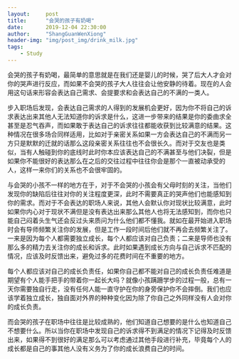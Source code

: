 ```yaml
---
layout:     post
title:      "会哭的孩子有奶喝"
date:       2019-12-04 22:30:00
author:     "ShangGuanWenXiong"
header-img: "img/post_img/drink_milk.jpg"
tags:
    - Study
---
```


会哭的孩子有奶喝，最简单的意思就是在我们还是婴儿的时候，哭了后大人才会对你的哭声进行反应，而如果不会哭的孩子大人往往会让他安静的待着。现在的人会用这句话来形容会表达自己需求、会提要求和会表达自己的不满的一类人。

步入职场后发现，会表达自己需求的人得到的发展机会更好，因为你不将自己的诉求表达出来其他人无法知道你的诉求是什么，这进一步带来的结果是你的委曲求全甚至是忍气吞声，而如果敢于表达自己的诉求往往都能收获到比较满意的结果。这种情况在很多场合同样适用，比如对于亲密关系如果一方会表达自己的不满而另一方只是默默的迁就的话那么这段亲密关系往往也不会很长久。而对于交友也是类似，当有人触碰到你的底线时此时你本应该表达自己的不满甚至与他们决裂，但是如果你不能很好的表达那么在之后的交往过程中往往你会是那个一直被动承受的人，这样一来你们的关系也不会很牢固的。

与会哭的小孩不一样的地方在于，对于不会哭的小孩会有父母时刻的关注，当他们发现你的缺陷后往往对你的关注程度更深，此时不需要真正的哭声他们也能感知到你的需求。而对于不会表达的职场人来说，其他人会默认你对现状比较满意，此时如果你内心对于现状不满但是没有表达出来那么其他人也将无法感知到，而你也只能自己闷着头生气还会反过头来质问为什么他们都不懂我。就如在最开始进入职场时会有导师频繁关注你的发展，但是工作一段时间后他们就不再会去频繁关注了。一来是因为每个人都需要独立成长，每个人都应该对自己负责；二来是导师也没有那么多的精力去关注你的成长和诉求。此时如果遇到成长方向与自己诉求不匹配的情况，应该及时反馈出来，避免过多的花费时间在不重要的地方。

每个人都应该对自己的成长负责任，如果你自己都不能对自己的成长负责任难道是期望有个人能手把手的带着你一起长大吗？就像小孩蹒跚学步的过程一般，总有一天你需要独自行走，没有任何人能一直守护在你的身旁保护你不会摔倒。我们也应该学着独立成长，独自面对外界的种种变化因为除了你自己之外同样没有人会对你的成长负责。

而会哭的孩子在职场中往往是比较成熟的，他们知道自己想要的是什么也知道自己不想要什么。所以当你在职场中发现自己的诉求得不到满足的情况下记得及时反馈出来，如果得不到很好的满足那么可以考虑通过其他手段进行补充，毕竟每个人的成长都是自己的事其他人没有义务为了你的成长浪费自己的时间。

